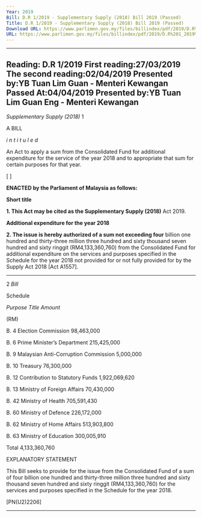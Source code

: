 ```yaml
---
Year: 2019
Bill: D.R 1/2019 - Supplementary Supply (2018) Bill 2019 (Passed)
Title: D.R 1/2019 - Supplementary Supply (2018) Bill 2019 (Passed)
Download URL: https://www.parlimen.gov.my/files/billindex/pdf/2019/D.R%201_2019%20-%20eng.pdf
URL: https://www.parlimen.gov.my/files/billindex/pdf/2019/D.R%201_2019%20-%20eng.pdf
---
```

---
Reading:
D.R 1/2019
First reading:27/03/2019
The second reading:02/04/2019
Presented by:YB Tuan Lim Guan - Menteri Kewangan
Passed At:04/04/2019
Presented by:YB Tuan Lim Guan Eng - Menteri Kewangan
---

_Supplementary Supply (2018)_ 1

A BILL

_i n t i t u l e d_

An Act to apply a sum from the Consolidated Fund for additional
expenditure for the service of the year 2018 and to appropriate
that sum for certain purposes for that year.

[ ]

**ENACTED by the Parliament of Malaysia as follows:**

**Short title**

**1. This Act may be cited as the Supplementary Supply (2018)**
Act 2019.

**Additional expenditure for the year 2018**

**2. The issue is hereby authorized of a sum not exceeding four**
billion one hundred and thirty-three million three hundred and
sixty thousand seven hundred and sixty ringgit (RM4,133,360,760)
from the Consolidated Fund for additional expenditure on the
services and purposes specified in the Schedule for the year 2018
not provided for or not fully provided for by the Supply
Act 2018 [Act A1557].


-----

2 _Bill_

Schedule

_Purpose_ _Title_ _Amount_

(RM)

B. 4 Election Commission 98,463,000

B. 6 Prime Minister’s Department 215,425,000

B. 9 Malaysian Anti-Corruption Commission 5,000,000

B. 10 Treasury 76,300,000

B. 12 Contribution to Statutory Funds 1,922,069,620

B. 13 Ministry of Foreign Affairs 70,430,000

B. 42 Ministry of Health 705,591,430

B. 60 Ministry of Defence 226,172,000

B. 62 Ministry of Home Affairs 513,903,800

B. 63 Ministry of Education 300,005,910

Total 4,133,360,760

EXPLANATORY STATEMENT

This Bill seeks to provide for the issue from the Consolidated Fund of a sum
of four billion one hundred and thirty-three million three hundred and sixty
thousand seven hundred and sixty ringgit (RM4,133,360,760) for the services
and purposes specified in the Schedule for the year 2018.

[PN(U2)2206]


-----

